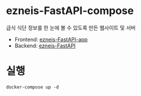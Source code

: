 # ezneis-FastAPI-compose
급식 식단 정보를 한 눈에 볼 수 있도록 만든 웹사이트 및 서버
 - Frontend: [ezneis-FastAPI-app](https://github.com/DuelitDev/ezneis-fastapi-app)
 - Backend: [ezneis-FastAPI](https://github.com/DuelitDev/ezneis-fastapi)

 # 실행
 ```shell
 docker-compose up -d
 ```
